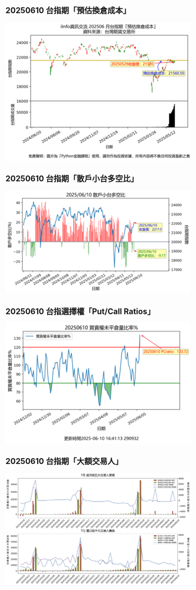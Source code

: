 ## 20250610 台指期「預估換倉成本」
![](images/txfcost.png)

## 20250610 台指期「散戶小台多空比」
![](images/bbiri.png)

## 20250610 台指選擇權「Put/Call Ratios」
![](images/pcratio.png)

## 20250610 台指期「大額交易人」
![](images/blocktrade.png)

